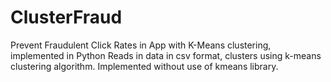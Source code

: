 # ClusterFraud
Prevent Fraudulent Click Rates in App with K-Means clustering, implemented in Python
Reads in data in csv format, clusters using k-means clustering algorithm. Implemented without use of kmeans library. 
